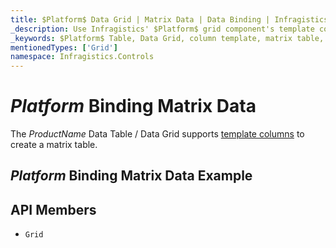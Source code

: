 ```yaml
---
title: $Platform$ Data Grid | Matrix Data | Data Binding | Infragistics
_description: Use Infragistics' $Platform$ grid component's template columns to create a matrix table. View our $ProductName$ table demos!
_keywords: $Platform$ Table, Data Grid, column template, matrix table, $ProductName$, data binding, Infragistics
mentionedTypes: ['Grid']
namespace: Infragistics.Controls
---
```


# $Platform$ Binding Matrix Data

The $ProductName$ Data Table / Data Grid supports [template columns](data-grid-column-types.md#template-column) to create a matrix table.

## $Platform$ Binding Matrix Data Example


<code-view style="height: 600px"
           data-demos-base-url="{environment:dvDemosBaseUrl}"
           iframe-src="{environment:dvDemosBaseUrl}/grids/data-grid-type-matrix-table"
           alt="$Platform$ Binding Matrix Data Example"
           github-src="grids/data-grid/type-matrix-table">
</code-view>

 ## API Members

 - `Grid`